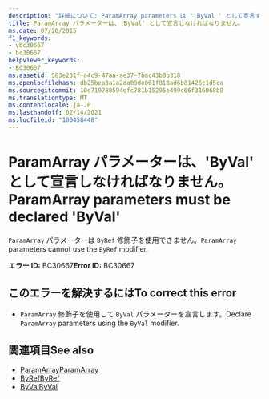 ```yaml
---
description: "詳細について: ParamArray parameters は ' ByVal ' として宣言する必要があります"
title: ParamArray パラメーターは、'ByVal' として宣言しなければなりません。
ms.date: 07/20/2015
f1_keywords:
- vbc30667
- bc30667
helpviewer_keywords:
- BC30667
ms.assetid: 583e231f-a4c9-47aa-ae37-7bac43b0b318
ms.openlocfilehash: db25bea3a1a2da09de061f818ad6b81426c1d5ca
ms.sourcegitcommit: 10e719780594efc781b15295e499c66f316068b8
ms.translationtype: MT
ms.contentlocale: ja-JP
ms.lasthandoff: 02/14/2021
ms.locfileid: "100458448"
---
```

# <a name="paramarray-parameters-must-be-declared-byval"></a><span data-ttu-id="331e8-103">ParamArray パラメーターは、'ByVal' として宣言しなければなりません。</span><span class="sxs-lookup"><span data-stu-id="331e8-103">ParamArray parameters must be declared 'ByVal'</span></span>

<span data-ttu-id="331e8-104">`ParamArray` パラメーターは `ByRef` 修飾子を使用できません。</span><span class="sxs-lookup"><span data-stu-id="331e8-104">`ParamArray` parameters cannot use the `ByRef` modifier.</span></span>  
  
 <span data-ttu-id="331e8-105">**エラー ID:** BC30667</span><span class="sxs-lookup"><span data-stu-id="331e8-105">**Error ID:** BC30667</span></span>  
  
## <a name="to-correct-this-error"></a><span data-ttu-id="331e8-106">このエラーを解決するには</span><span class="sxs-lookup"><span data-stu-id="331e8-106">To correct this error</span></span>  
  
- <span data-ttu-id="331e8-107">`ParamArray` 修飾子を使用して `ByVal` パラメーターを宣言します。</span><span class="sxs-lookup"><span data-stu-id="331e8-107">Declare `ParamArray` parameters using the `ByVal` modifier.</span></span>  
  
## <a name="see-also"></a><span data-ttu-id="331e8-108">関連項目</span><span class="sxs-lookup"><span data-stu-id="331e8-108">See also</span></span>

- [<span data-ttu-id="331e8-109">ParamArray</span><span class="sxs-lookup"><span data-stu-id="331e8-109">ParamArray</span></span>](../language-reference/modifiers/paramarray.md)
- [<span data-ttu-id="331e8-110">ByRef</span><span class="sxs-lookup"><span data-stu-id="331e8-110">ByRef</span></span>](../language-reference/modifiers/byref.md)
- [<span data-ttu-id="331e8-111">ByVal</span><span class="sxs-lookup"><span data-stu-id="331e8-111">ByVal</span></span>](../language-reference/modifiers/byval.md)
